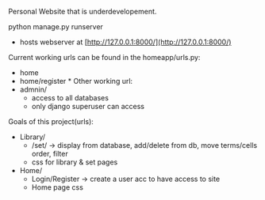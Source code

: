 Personal Website that is underdevelopement.

python manage.py runserver
* hosts webserver at [http://127.0.0.1:8000/](http://127.0.0.1:8000/)

Current working urls can be found in the homeapp/urls.py:
* home
* home/register
  * 
Other working url:
* admnin/
  * access to all databases
  * only django superuser can access

Goals of this project(urls):
* Library/
  * /set/ -> display from database, add/delete from db, move terms/cells order, filter
  * css for library & set pages
* Home/
  * Login/Register -> create a user acc to have access to site
  * Home page css
